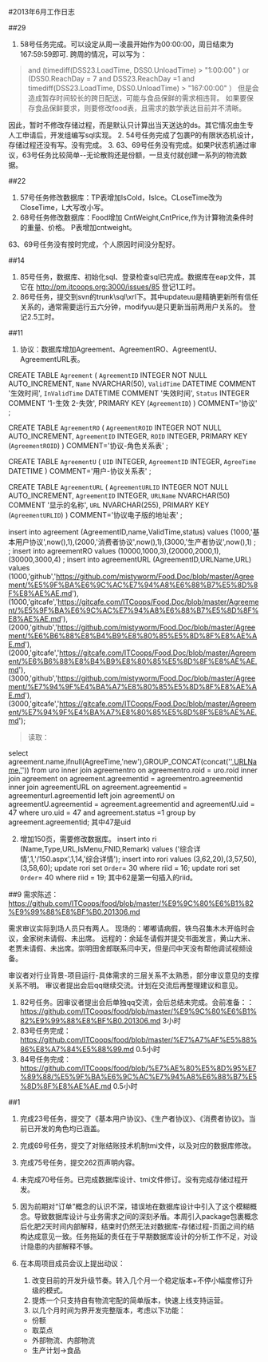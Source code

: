 #2013年6月工作日志

##29
1. 58号任务完成。可以设定从周一凌晨开始作为00:00:00，周日结束为167:59:59即可.
跨周的情况，可以写为：  
 >   and (timediff(DSS23.LoadTime, DSS0.UnloadTime) > "1:00:00" ) 
 > or (DSS0.ReachDay = 7 and DSS23.ReachDay =1 and timediff(DSS23.LoadTime, DSS0.UnloadTime) > "167:00:00" ）
但是会造成暂存时间较长的跨日配送，可能与食品保鲜的需求相违背。
如果要保存食品保鲜要求，则要修改food表，且需求的数学表达目前并不清晰。

因此，暂时不修改存储过程，而是默认只计算出当天送达的ds。其它情况由生专人工申请后，开发组编写sql实现。
2. 54号任务完成了包裹P的有限状态机设计，存储过程还没有写。没有完成。
3. 63、69号任务没有完成。如果P状态机通过审议，63号任务比较简单--无论散购还是份额，一旦支付就创建一系列的物流数据。


##22
1. 57号任务修改数据库：TP表增加IsCold，IsIce。CLoseTime改为CloseTime，L大写改小写。
2. 68号任务修改数据库：Food增加 CntWeight,CntPrice,作为计算物流条件时的重量、价格。
P表增加cntweight。

63、69号任务没有按时完成，个人原因时间没分配好。


##14
1. 85号任务，数据库、初始化sql、登录检查sql已完成。数据库在eap文件，其它在 http://pm.itcoops.org:3000/issues/85  登记1工时。
2. 86号任务，提交到svn的trunk\sql\xrl下。其中updateuu是精确更新所有信任关系的，通常需要运行五六分钟，modifyuu是只更新当前两用户关系的。  登记2.5工时。


##11
1. 协议：数据库增加Agreement、AgreementRO、AgreementU、AgreementURL表。

CREATE TABLE `Agreement`
(
	`AgreementID` INTEGER NOT NULL AUTO_INCREMENT,
	`Name` NVARCHAR(50),
	`ValidTime` DATETIME COMMENT '生效时间',
	`InValidTime` DATETIME COMMENT '失效时间',
	`Status` INTEGER COMMENT '1-生效 2-失效',
	PRIMARY KEY (`AgreementID`)
)  COMMENT='协议'
;


CREATE TABLE `AgreementRO`
(
	`AgreementROID` INTEGER NOT NULL AUTO_INCREMENT,
	`AgreementID` INTEGER,
	`ROID` INTEGER,
	PRIMARY KEY (`AgreementROID`)
)  COMMENT='协议-角色关系表'
;


CREATE TABLE `AgreementU`
(
	`UID` INTEGER,
	`AgreementID` INTEGER,
	`AgreeTime` DATETIME
)  COMMENT='用户-协议关系表'
;


CREATE TABLE `AgreementURL`
(
	`AgreementURLID` INTEGER NOT NULL AUTO_INCREMENT,
	`AgreementID` INTEGER,
	`URLName` NVARCHAR(50) COMMENT '显示的名称',
	`URL` NVARCHAR(255),
	PRIMARY KEY (`AgreementURLID`)
)  COMMENT='协议电子版的地址表'
;

insert into agreement (AgreementID,name,ValidTime,status) values (1000,'基本用户协议',now(),1),(2000,'消费者协议',now(),1),(3000,'生产者协议',now(),1) ; ;
insert into agreementRO values (10000,1000,3),(20000,2000,1),(30000,3000,4) ;
insert into agreementURL (AgreementID,URLName,URL) values 
(1000,'github','https://github.com/mistyworm/Food.Doc/blob/master/Agreement/%E5%9F%BA%E6%9C%AC%E7%94%A8%E6%88%B7%E5%8D%8F%E8%AE%AE.md'), 
(1000,'gitcafe','https://gitcafe.com/ITCoops/Food.Doc/blob/master/Agreement/%E5%9F%BA%E6%9C%AC%E7%94%A8%E6%88%B7%E5%8D%8F%E8%AE%AE.md'),
(2000,'github','https://github.com/mistyworm/Food.Doc/blob/master/Agreement/%E6%B6%88%E8%B4%B9%E8%80%85%E5%8D%8F%E8%AE%AE.md'),
(2000,'gitcafe','https://gitcafe.com/ITCoops/Food.Doc/blob/master/Agreement/%E6%B6%88%E8%B4%B9%E8%80%85%E5%8D%8F%E8%AE%AE.md'),
(3000,'github','https://github.com/mistyworm/Food.Doc/blob/master/Agreement/%E7%94%9F%E4%BA%A7%E8%80%85%E5%8D%8F%E8%AE%AE.md'),
(3000,'gitcafe','https://gitcafe.com/ITCoops/Food.Doc/blob/master/Agreement/%E7%94%9F%E4%BA%A7%E8%80%85%E5%8D%8F%E8%AE%AE.md');

>	读取：
>	

select agreement.name,ifnull(AgreeTime,'new'),GROUP_CONCAT(concat('<a href="',URL,'">',URLName,'</a>')) from uro inner join agreementro on agreementro.roid = uro.roid 
inner join agreement on agreement.agreementid = agreementro.agreementid
inner join agreementURL on agreement.agreementid = agreementurl.agreementid 
left join agreementU on agreementU.agreementid = agreement.agreementid and agreementU.uid = 47 
where uro.uid = 47 and agreement.status =1 group by agreement.agreementid;
其中47是uid

2. 增加150页，需要修改数据库。
insert into ri (Name,Type,URL,IsMenu,FNID,Remark) values ('综合详情',1,'/150.aspx',1,14,'综合详情');
insert into rori values (3,62,20),(3,57,50),(3,58,60);
update rori set `Order`= 30 where riid = 16;
update rori set `Order`= 40 where riid = 19;
其中62是第一句插入的riid。

##9
需求陈述：
https://github.com/ITCoops/food/blob/master/%E9%9C%80%E6%B1%82%E9%99%88%E8%BF%B0.201306.md

需求审议实际到场人员只有两人。
现场的：嘟嘟请病假，铁鸟召集木木开临时会议，金家树未请假、未出席。
远程的：余延冬请假并提交书面发言，黄山大米、老贾未请假、未出席。崇明田舍郎联系闫中天，但是闫中天没有帮他调试视频设备。

审议者对行业背景-项目运行-具体需求的三层关系不太熟悉，部分审议意见的支撑关系不明。
审议者提出会后qq继续交流。计划在交流后再整理建议和意见。

1. 82号任务。因审议者提出会后单独qq交流，会后总结未完成。会前准备：：https://github.com/ITCoops/food/blob/master/%E9%9C%80%E6%B1%82%E9%99%88%E8%BF%B0.201306.md  3小时
2. 83号任务完成：https://github.com/ITCoops/food/blob/master/%E7%A7%AF%E5%88%86%E8%A7%84%E5%88%99.md  0.5小时
3. 84号任务完成：https://github.com/ITCoops/food/blob/%E7%AE%80%E5%8D%95%E7%89%88/%E5%9F%BA%E6%9C%AC%E7%94%A8%E6%88%B7%E5%8D%8F%E8%AE%AE.md  0.5小时

##1
1. 完成23号任务，提交了《基本用户协议》、《生产者协议》、《消费者协议》。当前已开发的角色均已涵盖。
2. 完成69号任务，提交了对账结账技术机制tmi文件，以及对应的数据库修改。
3. 完成75号任务，提交262页声明内容。
4. 未完成70号任务。已完成数据库设计、tmi文件修订。没有完成存储过程开发。

5. 因为前期对“订单”概念的认识不深，错误地在数据库设计中引入了这个模糊概念。导致数据库设计与业务需求之间的深刻矛盾。本周引入package包裹概念后化肥2天时间内部解释，结束时仍然无法对数据库-存储过程-页面之间的结构达成意见一致。任务拖延的责任在于早期数据库设计的分析工作不足，对设计隐患的内部解释不够。
6. 在本周项目成员会议上提出动议：
	1. 改变目前的开发升级节奏。转入几个月一个稳定版本+不停小幅度修订升级的模式。
	2. 提炼一个只支持自有物流宅配的简单版本，快速上线支持运营。
	3. 以几个月时间为界开发完整版本，考虑以下功能：
	* 份额
	* 取菜点
	* 外部物流、内部物流
	* 生产计划->食品 